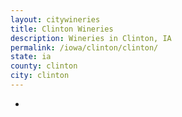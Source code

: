 ```yaml
---
layout: citywineries
title: Clinton Wineries
description: Wineries in Clinton, IA
permalink: /iowa/clinton/clinton/
state: ia
county: clinton
city: clinton
---
```

-
